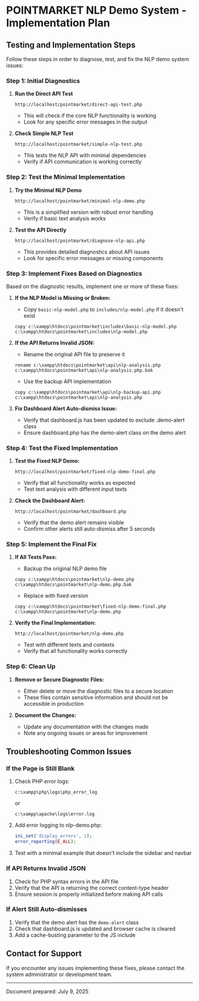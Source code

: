 # POINTMARKET NLP Demo System - Implementation Plan

## Testing and Implementation Steps

Follow these steps in order to diagnose, test, and fix the NLP demo system issues:

### Step 1: Initial Diagnostics

1. **Run the Direct API Test**
   ```
   http://localhost/pointmarket/direct-api-test.php
   ```
   - This will check if the core NLP functionality is working
   - Look for any specific error messages in the output

2. **Check Simple NLP Test**
   ```
   http://localhost/pointmarket/simple-nlp-test.php
   ```
   - This tests the NLP API with minimal dependencies
   - Verify if API communication is working correctly

### Step 2: Test the Minimal Implementation

1. **Try the Minimal NLP Demo**
   ```
   http://localhost/pointmarket/minimal-nlp-demo.php
   ```
   - This is a simplified version with robust error handling
   - Verify if basic text analysis works

2. **Test the API Directly**
   ```
   http://localhost/pointmarket/diagnose-nlp-api.php
   ```
   - This provides detailed diagnostics about API issues
   - Look for specific error messages or missing components

### Step 3: Implement Fixes Based on Diagnostics

Based on the diagnostic results, implement one or more of these fixes:

1. **If the NLP Model is Missing or Broken:**
   - Copy `basic-nlp-model.php` to `includes/nlp-model.php` if it doesn't exist
   ```
   copy c:\xampp\htdocs\pointmarket\includes\basic-nlp-model.php c:\xampp\htdocs\pointmarket\includes\nlp-model.php
   ```

2. **If the API Returns Invalid JSON:**
   - Rename the original API file to preserve it
   ```
   rename c:\xampp\htdocs\pointmarket\api\nlp-analysis.php c:\xampp\htdocs\pointmarket\api\nlp-analysis.php.bak
   ```
   - Use the backup API implementation
   ```
   copy c:\xampp\htdocs\pointmarket\api\nlp-backup-api.php c:\xampp\htdocs\pointmarket\api\nlp-analysis.php
   ```

3. **Fix Dashboard Alert Auto-dismiss Issue:**
   - Verify that dashboard.js has been updated to exclude .demo-alert class
   - Ensure dashboard.php has the demo-alert class on the demo alert

### Step 4: Test the Fixed Implementation

1. **Test the Fixed NLP Demo:**
   ```
   http://localhost/pointmarket/fixed-nlp-demo-final.php
   ```
   - Verify that all functionality works as expected
   - Test text analysis with different input texts

2. **Check the Dashboard Alert:**
   ```
   http://localhost/pointmarket/dashboard.php
   ```
   - Verify that the demo alert remains visible
   - Confirm other alerts still auto-dismiss after 5 seconds

### Step 5: Implement the Final Fix

1. **If All Tests Pass:**
   - Backup the original NLP demo file
   ```
   copy c:\xampp\htdocs\pointmarket\nlp-demo.php c:\xampp\htdocs\pointmarket\nlp-demo.php.bak
   ```
   - Replace with fixed version
   ```
   copy c:\xampp\htdocs\pointmarket\fixed-nlp-demo-final.php c:\xampp\htdocs\pointmarket\nlp-demo.php
   ```

2. **Verify the Final Implementation:**
   ```
   http://localhost/pointmarket/nlp-demo.php
   ```
   - Test with different texts and contexts
   - Verify that all functionality works correctly

### Step 6: Clean Up

1. **Remove or Secure Diagnostic Files:**
   - Either delete or move the diagnostic files to a secure location
   - These files contain sensitive information and should not be accessible in production

2. **Document the Changes:**
   - Update any documentation with the changes made
   - Note any ongoing issues or areas for improvement

## Troubleshooting Common Issues

### If the Page is Still Blank

1. Check PHP error logs:
   ```
   c:\xampp\php\logs\php_error_log
   ```
   or
   ```
   c:\xampp\apache\logs\error.log
   ```

2. Add error logging to nlp-demo.php:
   ```php
   ini_set('display_errors', 1);
   error_reporting(E_ALL);
   ```

3. Test with a minimal example that doesn't include the sidebar and navbar

### If API Returns Invalid JSON

1. Check for PHP syntax errors in the API file
2. Verify that the API is returning the correct content-type header
3. Ensure session is properly initialized before making API calls

### If Alert Still Auto-dismisses

1. Verify that the demo alert has the `demo-alert` class
2. Check that dashboard.js is updated and browser cache is cleared
3. Add a cache-busting parameter to the JS include

## Contact for Support

If you encounter any issues implementing these fixes, please contact the system administrator or development team.

---

Document prepared: July 9, 2025
